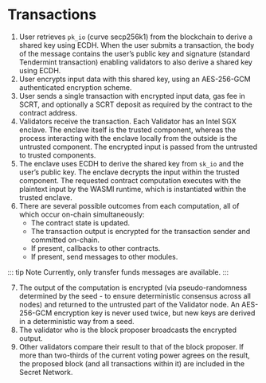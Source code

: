 # Transactions

1. User retrieves `pk_io` (curve secp256k1) from the blockchain to derive a shared key using ECDH. When the user submits a transaction, the body of the message contains the user’s public key and signature (standard Tendermint transaction) enabling validators to also derive a shared key using ECDH.  
2. User encrypts input data with this shared key, using an AES-256-GCM authenticated encryption scheme.
3. User sends a single transaction with encrypted input data, gas fee in SCRT, and optionally a SCRT deposit as required by the contract to the contract address. 
4. Validators receive the transaction. Each Validator has an Intel SGX enclave. The enclave itself is the trusted component, whereas the process interacting with the enclave locally from the outside is the untrusted component. The encrypted input is passed from the untrusted to trusted components. 
5. The enclave uses ECDH to derive the shared key from `sk_io` and the user’s public key. The enclave decrypts the input within the trusted component. The requested contract computation executes with the plaintext input by the WASMI runtime, which is instantiated within the trusted enclave. 
6. There are several possible outcomes from each computation, all of which occur on-chain simultaneously:
    * The contract state is updated.
    * The transaction output is encrypted for the transaction sender and committed on-chain.
    * If present, callbacks to other contracts.
    * If present, send messages to other modules. 
  
::: tip Note 
Currently, only transfer funds messages are available.
:::
    
7. The output of the computation is encrypted (via pseudo-randomness determined by the seed - to ensure deterministic consensus across all nodes) and returned to the untrusted part of the Validator node. An AES-256-GCM encryption key is never used twice, but new keys are derived in a deterministic way from a seed.
8. The validator who is the block proposer broadcasts the encrypted output. 
9. Other validators compare their result to that of the block proposer. If more than two-thirds of the current voting power agrees on the result, the proposed block (and all transactions within it) are included in the Secret Network.

